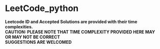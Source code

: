 # LeetCode_python
**Leetcode ID and Accepted Solutions are provided with their time complexities.**<br />
**CAUTION: PLEASE NOTE THAT TIME COMPLEXITY PROVIDED HERE MAY OR MAY NOT BE CORRECT** <br />
**SUGGESTIONS ARE WELCOMED** 

